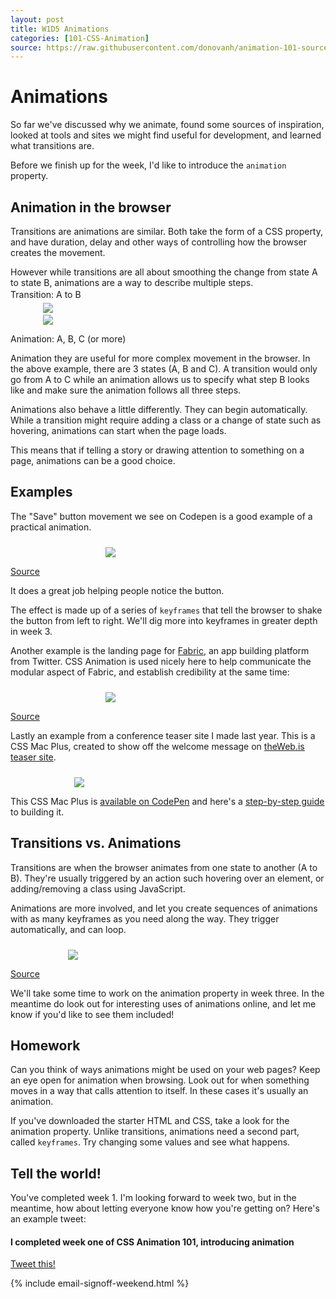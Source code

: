 ```yaml
---
layout: post
title: W1D5 Animations
categories: [101-CSS-Animation]
source: https://raw.githubusercontent.com/donovanh/animation-101-source/master/src/_posts/2015-03-01-101W1D5.md
---
```


# Animations

So far we've discussed why we animate, found some sources of inspiration, looked at tools and sites we might find useful for development, and learned what transitions are.

Before we finish up for the week, I'd like to introduce the `animation` property.

## Animation in the browser

Transitions are animations are similar. Both take the form of a CSS property, and have duration, delay and other ways of controlling how the browser creates the movement.

However while transitions are all about smoothing the change from state A to state B, animations are a way to describe multiple steps.

<img src="http://s3.amazonaws.com/course-images/ab.png" style="max-width: 400px; margin: 24px auto 0; display: block;">

<p class="source" style="margin-top: -38px">Transition: A to B</p>

<img src="http://s3.amazonaws.com/course-images/abc.png" style="max-width: 400px; margin: 24px auto 0; display: block;">

<p class="source">Animation: A, B, C (or more)</p>

Animation they are useful for more complex movement in the browser. In the above example, there are 3 states (A, B and C). A transition would only go from A to C while an animation allows us to specify what step B looks like and make sure the animation follows all three steps.

Animations also behave a little differently. They can begin automatically. While a transition might require adding a class or a change of state such as hovering, animations can start when the page loads.

This means that if telling a story or drawing attention to something on a page, animations can be a good choice.

## Examples

The "Save" button movement we see on Codepen is a good example of a practical animation.

<div class="example">
  <img src="http://s3.amazonaws.com/course-images/save_button.gif" style="max-width: 200px; margin: 24px auto 0; display: block;">
  <p class="source"><a href="http://codepen.io/donovanh/pen/KwEQdQ">Source</a></p>
</div>

It does a great job helping people notice the button.

The effect is made up of a series of `keyframes` that tell the browser to shake the button from left to right. We'll dig more into keyframes in greater depth in week 3.

Another example is the landing page for [Fabric](https://get.fabric.io/), an app building platform from Twitter. CSS Animation is used nicely here to help communicate the modular aspect of Fabric, and establish credibility at the same time:

<div class="example">
  <img src="http://s3.amazonaws.com/course-images/fabric.gif" style="max-width: 200px; margin: 24px auto 0; display: block;">
  <p class="source"><a href="https://get.fabric.io/">Source</a></p>
</div>

Lastly an example from a conference teaser site I made last year. This is a CSS Mac Plus, created to show off the welcome message on [theWeb.is teaser site](http://theweb.is).

<div class="example">
  <img src="http://s3.amazonaws.com/course-images/macplus.gif" style="max-width: 300px; margin: 24px auto 0; display: block;">
</div>

This CSS Mac Plus is [available on CodePen](http://codepen.io/donovanh/full/HGqjp/) and here's a [step-by-step guide](https://cssanimation.rocks/macplus/) to building it.


## Transitions vs. Animations

Transitions are when the browser animates from one state to another (A to B). They're usually triggered by an action such hovering over an element, or adding/removing a class using JavaScript.

Animations are more involved, and let you create sequences of animations with as many keyframes as you need along the way. They trigger automatically, and can loop.

<div class="example">
  <img src="http://s3.amazonaws.com/course-images/transitions-animations.gif" style="max-width: 320px; margin: 24px auto 0; display: block;">
  <p class="source"><a href="https://cssanimation.rocks/transition-vs-animation/">Source</a></p>
</div>

We'll take some time to work on the animation property in week three. In the meantime do look out for interesting uses of animations online, and let me know if you'd like to see them included!

<div class="callout">
  <h2>Homework</h2>
  <p>Can you think of ways animations might be used on your web pages? Keep an eye open for animation when browsing. Look out for when something moves in a way that calls attention to itself. In these cases it's usually an animation.</p>
  <p>If you've downloaded the starter HTML and CSS, take a look for the animation property. Unlike transitions, animations need a second part, called <code>keyframes</code>. Try changing some values and see what happens.
</div>

## Tell the world!

You've completed week 1. I'm looking forward to week two, but in the meantime, how about letting everyone know how you're getting on? Here's an example tweet:

<div class="callout">
  <h4>I completed week one of CSS Animation 101, introducing animation</h4>
  <p><a href="https://twitter.com/intent/tweet/?text=I%20completed%20week%20one%20of%20CSS%20Animation%20101%2C%20introducing%20animation%20&url=https%3A%2F%2Fcssanimation.rocks%2Fcourses%2Fanimation-101%2F">Tweet this!</a></p>
</div>

{% include email-signoff-weekend.html %}
